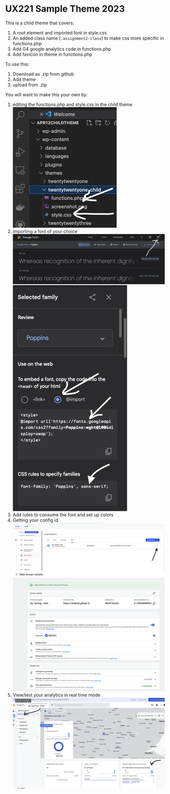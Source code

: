 # UX221 Sample Theme 2023

This is a child theme that covers:

1. A root element and imported font in style.css
2. An added class name (`.assignment2-class`) to make css more specific in functions.php
3. Add G4 google analytics code in functions.php
4. Add favicon in theme in functions.php

To use this:

1. Download as .zip from github
2. Add theme
3. upload from .zip

You will want to make this your own by:

1. editing the functions.php and style.css in the child theme
![functions.php style.css](README_Images/InVSCodeEditStyleAndFunction.png)
2. importing a font of your choice
![select fonts](README_Images/SelectGoogleFontSample.png)
![google fonts](README_Images/GetGFontCodeForStyle.css.png)
3. Add rules to consume the font and set up colors
4. Getting your config id
![expand stream details](README_Images/SelectDataStreamDetails.png)
![url can be anything here](README_Images/WebStreamDetails.png)
5. View/test your analytics in real time mode
![view in real time mode](README_Images/ViewingAnalytics.png)
